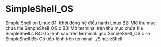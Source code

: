 # SimpleShell_OS
Simple Shell on Linux
B1: Khởi động hệ điều hành Linux
B2: Mở thư mục chứa file SimpleShell_OS.c
B3: Mở terminal trên thư mục chứa file SimpleShell.c
B4: Gõ lệnh sau trên terminal: gcc SimpleShell_OS.c -o SimpleShell 
B5: Gõ tiếp lệnh trên terminal: ./SimpleShell
